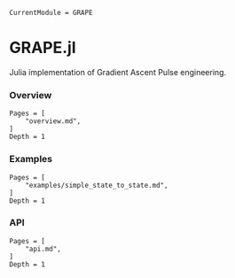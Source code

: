 ```@meta
CurrentModule = GRAPE
```

# GRAPE.jl

Julia implementation of Gradient Ascent Pulse engineering.

### Overview

```@contents
Pages = [
    "overview.md",
]
Depth = 1
```

### Examples

```@contents
Pages = [
    "examples/simple_state_to_state.md",
]
Depth = 1
```

### API

```@contents
Pages = [
    "api.md",
]
Depth = 1
```
